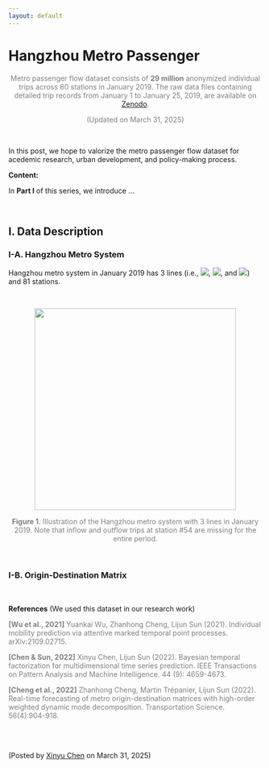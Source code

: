 ```yaml
---
layout: default
---
```


# Hangzhou Metro Passenger

<p align="center"><span style="color:gray">Metro passenger flow dataset consists of <b>29 million</b> anonymized individual trips across 80 stations in January 2019. The raw data files containing detailed trip records from January 1 to January 25, 2019, are available on <a href="https://doi.org/10.5281/zenodo.3145404">Zenodo</a>.</span></p>

<p align="center"><span style="color:gray">(Updated on March 31, 2025)</span></p>

<br>

In this post, we hope to valorize the metro passenger flow dataset for acedemic research, urban development, and policy-making process.

**Content:**

In **Part I** of this series, we introduce ...

<br>

## I. Data Description



### I-A. Hangzhou Metro System

Hangzhou metro system in January 2019 has 3 lines (i.e., <img style="display: inline;" src="https://latex.codecogs.com/svg.latex?&space;\{1,2,\cdots,34\}"/>, <img style="display: inline;" src="https://latex.codecogs.com/svg.latex?&space;\{35,36,\cdots,67\}"/>, and <img style="display: inline;" src="https://latex.codecogs.com/svg.latex?&space;\{68,69,\cdots,81\}"/>) and 81 stations.

<br>

<p align="center">
<img align="middle" src="https://spatiotemporal-data.github.io/images/hz_metro.png" width="400" />
</p>

<p style="font-size: 14px; color: gray" align = "center">
<b>Figure 1.</b> Illustration of the Hangzhou metro system with 3 lines in January 2019. Note that inflow and outflow trips at station #54 are missing for the entire period.
</p>

<br>




### I-B. Origin-Destination Matrix


<br>

**References** (We used this dataset in our research work)

<p style="font-size: 14px; color: gray">
<b>[Wu et al., 2021]</b> Yuankai Wu, Zhanhong Cheng, Lijun Sun (2021). Individual mobility prediction via attentive marked temporal point processes. arXiv:2109.02715.
</p>

<p style="font-size: 14px; color: gray">
<b>[Chen & Sun, 2022]</b> Xinyu Chen, Lijun Sun (2022). Bayesian temporal factorization for multidimensional time series prediction. IEEE Transactions on Pattern Analysis and Machine Intelligence. 44 (9): 4659-4673.
</p>

<p style="font-size: 14px; color: gray">
<b>[Cheng et al., 2022]</b> Zhanhong Cheng, Martin Trépanier, Lijun Sun (2022). Real-time forecasting of metro origin-destination matrices with high-order weighted dynamic mode decomposition. Transportation Science. 56(4):904-918.
</p>



<br>
<br>

<p align="left">(Posted by <a href="https://xinychen.github.io/">Xinyu Chen</a> on March 31, 2025)</p>

